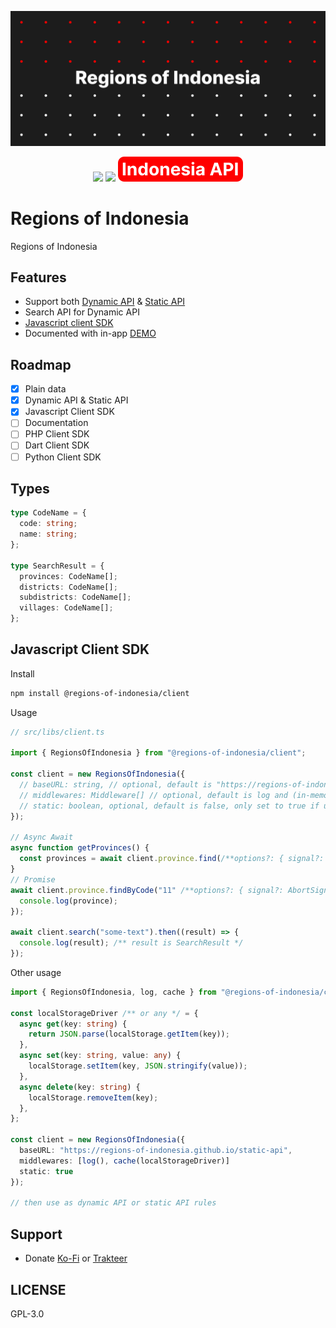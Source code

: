 [![](./public/Cover.png)](https://regions-of-indonesia.netlify.app)

<p align="center">
  <a href="http://www.npmjs.com/package/@regions-of-indonesia/client"><img src="https://img.shields.io/npm/v/@regions-of-indonesia/client" /></a>
  <a href="https://bundlephobia.com/package/@regions-of-indonesia/client"><img src="https://img.shields.io/bundlephobia/minzip/@regions-of-indonesia/client" /></a>
  <a href="https://indonesia-api.netlify.app/regions-of-indonesia"><img src="https://raw.githubusercontent.com/indonesia-api/indonesia-api/main/public/Badge.svg?sanitize=true" /></a>
</p>

# Regions of Indonesia

Regions of Indonesia

## Features

- Support both [Dynamic API](https://github.com/regions-of-indonesia/api) & [Static API](https://github.com/regions-of-indonesia/static-api)
- Search API for Dynamic API
- [Javascript client SDK](https://github.com/regions-of-indonesia/client)
- Documented with in-app [DEMO](https://regions-of-indonesia.netlify.app)

## Roadmap

- [x] Plain data
- [x] Dynamic API & Static API
- [x] Javascript Client SDK
- [ ] Documentation
- [ ] PHP Client SDK
- [ ] Dart Client SDK
- [ ] Python Client SDK

## Types

```typescript
type CodeName = {
  code: string;
  name: string;
};

type SearchResult = {
  provinces: CodeName[];
  districts: CodeName[];
  subdistricts: CodeName[];
  villages: CodeName[];
};
```

## Javascript Client SDK

Install

```bash
npm install @regions-of-indonesia/client
```

Usage

```typescript
// src/libs/client.ts

import { RegionsOfIndonesia } from "@regions-of-indonesia/client";

const client = new RegionsOfIndonesia({
  // baseURL: string, // optional, default is "https://regions-of-indonesia-flamrdevs.koyeb.app"
  // middlewares: Middleware[] // optional, default is log and (in-memory) cache
  // static: boolean, optional, default is false, only set to true if use static API
});

// Async Await
async function getProvinces() {
  const provinces = await client.province.find(/**options?: { signal?: AbortSignal }*/);
}
// Promise
await client.province.findByCode("11" /**options?: { signal?: AbortSignal }*/).then((province) => {
  console.log(province);
});

await client.search("some-text").then((result) => {
  console.log(result); /** result is SearchResult */
});
```

Other usage

```typescript
import { RegionsOfIndonesia, log, cache } from "@regions-of-indonesia/client";

const localStorageDriver /** or any */ = {
  async get(key: string) {
    return JSON.parse(localStorage.getItem(key));
  },
  async set(key: string, value: any) {
    localStorage.setItem(key, JSON.stringify(value));
  },
  async delete(key: string) {
    localStorage.removeItem(key);
  },
};

const client = new RegionsOfIndonesia({
  baseURL: "https://regions-of-indonesia.github.io/static-api",
  middlewares: [log(), cache(localStorageDriver)]
  static: true
});

// then use as dynamic API or static API rules
```

## Support

- Donate [Ko-Fi](https://ko-fi.com/flamrdevs) or [Trakteer](https://trakteer.id/flamrdevs)

## LICENSE

GPL-3.0
